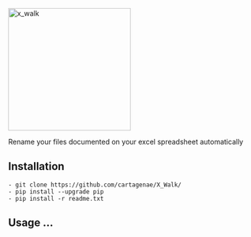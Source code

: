 <img width="248" alt="x_walk" src="https://user-images.githubusercontent.com/6395465/59654061-6551a380-9149-11e9-8e5e-6756ac522262.png">

Rename your files documented on your excel spreadsheet automatically



## Installation

```
- git clone https://github.com/cartagenae/X_Walk/
- pip install --upgrade pip
- pip install -r readme.txt
```

## Usage ...

